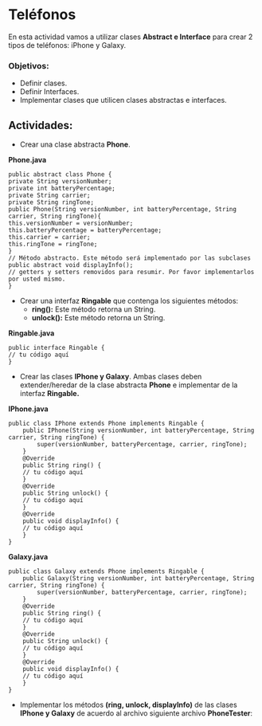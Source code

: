 # Teléfonos

En esta actividad vamos a utilizar clases **Abstract e Interface** para crear 2 tipos de teléfonos: iPhone y Galaxy.

### Objetivos:

- Definir clases.
- Definir Interfaces.
- Implementar clases que utilicen clases abstractas e interfaces.

## Actividades:

- Crear una clase abstracta **Phone**.

**Phone.java**

    public abstract class Phone {
    private String versionNumber;
    private int batteryPercentage;
    private String carrier;
    private String ringTone;
    public Phone(String versionNumber, int batteryPercentage, String carrier, String ringTone){
    this.versionNumber = versionNumber;
    this.batteryPercentage = batteryPercentage;
    this.carrier = carrier;
    this.ringTone = ringTone;
    }
    // Método abstracto. Este método será implementado por las subclases
    public abstract void displayInfo();
    // getters y setters removidos para resumir. Por favor implementarlos por usted mismo.
    }

- Crear una interfaz **Ringable** que contenga los siguientes métodos:
  - **ring():** Este método retorna un String.
  - **unlock():** Este método retorna un String.

**Ringable.java**

    public interface Ringable {
    // tu código aquí
    }

- Crear las clases **IPhone y Galaxy**. Ambas clases deben extender/heredar de la clase abstracta **Phone** e implementar de la interfaz **Ringable.**

**IPhone.java**

    public class IPhone extends Phone implements Ringable {
        public IPhone(String versionNumber, int batteryPercentage, String carrier, String ringTone) {
            super(versionNumber, batteryPercentage, carrier, ringTone);
        }
        @Override
        public String ring() {
        // tu código aquí
        }
        @Override
        public String unlock() {
        // tu código aquí
        }
        @Override
        public void displayInfo() {
        // tu código aquí
        }
    }

**Galaxy.java**

    public class Galaxy extends Phone implements Ringable {
        public Galaxy(String versionNumber, int batteryPercentage, String carrier, String ringTone) {
            super(versionNumber, batteryPercentage, carrier, ringTone);
        }
        @Override
        public String ring() {
        // tu código aquí
        }
        @Override
        public String unlock() {
        // tu código aquí
        }
        @Override
        public void displayInfo() {
        // tu código aquí
        }
    }

- Implementar los métodos **(ring, unlock, displayInfo)** de las clases **IPhone y Galaxy** de acuerdo al archivo siguiente archivo **PhoneTester**:
